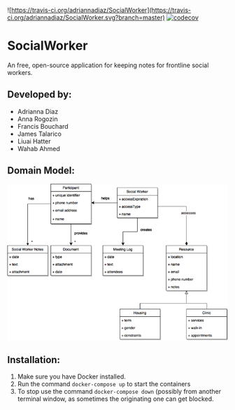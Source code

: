 ![https://travis-ci.org/adriannadiaz/SocialWorker](https://travis-ci.org/adriannadiaz/SocialWorker.svg?branch=master)
[![codecov](https://codecov.io/gh/adriannadiaz/SocialWorker/branch/master/graph/badge.svg)](https://codecov.io/gh/adriannadiaz/SocialWorker)  
  

SocialWorker
============

An free, open-source application for keeping notes for frontline social workers.

Developed by:
-------------
- Adrianna Diaz
- Anna Rogozin
- Francis Bouchard
- James Talarico
- Liuai Hatter
- Wahab Ahmed

Domain Model:
-------------

![Image of Domain Model](documentation/domain-model.png)


Installation:
-------------

1. Make sure you have Docker installed.
2. Run the command `docker-compose up` to start the containers
3. To stop use the command `docker-compose down` (possibly from another terminal window, as sometimes the originating one can get blocked.
